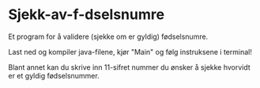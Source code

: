 # Sjekk-av-f-dselsnumre

Et program for å validere (sjekke om er gyldig) fødselsnumre.

Last ned og kompiler java-filene, kjør "Main" og følg instruksene i terminal!

Blant annet kan du skrive inn 11-sifret nummer du ønsker å sjekke hvorvidt er et gyldig fødselsnummer.

